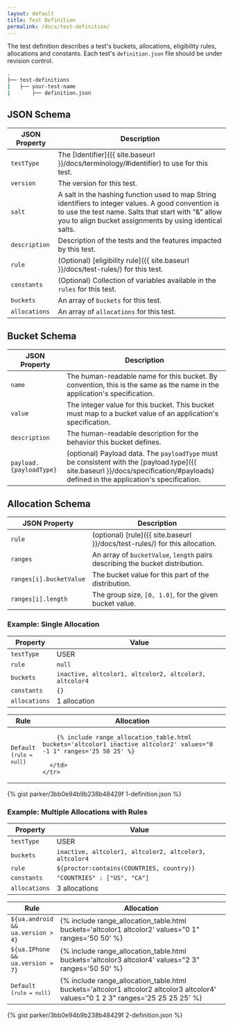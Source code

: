 ```yaml
---
layout: default
title: Test Definition
permalink: /docs/test-definition/
---
```


The test definition describes a test's buckets, allocations, eligibility rules, allocations and constants. Each test's `definition.json` file should be under revision control.

```bash
.
├── test-definitions
|   ├── your-test-name
|       ├── definition.json
```


## JSON Schema

| JSON Property | Description |
| ------------- | ----------- |
| `testType` | The [Identifier]({{ site.baseurl }}/docs/terminology/#identifier) to use for this test. |
| `version` | The version for this test. |
| `salt` | A salt in the hashing function used to map String identifiers to integer values. A good convention is to use the test name. Salts that start with "&" allow you to align bucket assignments by using identical salts. |
| `description` | Description of the tests and the features impacted by this test. |
| `rule` | (Optional) [eligibility rule]({{ site.baseurl }}/docs/test-rules/) for this test. |
| `constants` | (Optional) Collection of variables available in the `rules` for this test. |
| `buckets` | An array of `buckets` for this test. |
| `allocations` | An array of `allocations` for this test. |

## Bucket Schema

| JSON Property | Description |
| ------------- | ----------- |
| `name` | The human-readable name for this bucket. By convention, this is the same as the name in the application's specification. |
| `value` | The integer value for this bucket. This bucket must map to a bucket value of an application's specification. |
| `description` | The human-readable description for the behavior this bucket defines. |
| `payload.{payloadType}` | (optional) Payload data. The `payloadType` must be consistent with the [payload.type]({{ site.baseurl }}/docs/specification/#payloads) defined in the application's specification. |

## Allocation Schema

| JSON Property | Description |
| ------------- | ----------- |
| `rule` | (optional) [rule]({{ site.baseurl }}/docs/test-rules/) for this allocation. |
| `ranges` | An array of `bucketValue`, `length` pairs describing the bucket distribution. |
| `ranges[i].bucketValue` | The bucket value for this part of the distribution. |
| `ranges[i].length` | The group size, `[0, 1.0]`, for the given bucket value. |



### Example: Single Allocation

| Property | Value |
| -------- | ----- |
| `testType` | USER |
| `rule` | `null` |
| `buckets` | `inactive, altcolor1, altcolor2, altcolor3, altcolor4`
| `constants` | `{}` |
| `allocations` | 1 allocation |

<table>
  <thead>
    <tr>
      <th>Rule</th>
      <th>Allocation</th>
    </tr>
  </thead>
  <tbody>
    <tr>
      <td style="width:10%;"><code>Default (<code>rule = null</code>)</code></td>
      <td>

        {% include range_allocation_table.html buckets='altcolor1 inactive altcolor2' values="0 -1 1" ranges='25 50 25' %}

      </td>
    </tr>
  </tbody>
</table>

{% gist parker/3bb0e94b9b238b48429f 1-definition.json %}


### Example: Multiple Allocations with Rules

| Property | Value |
| -------- | ----- |
| `testType` | USER |
| `buckets` | `inactive, altcolor1, altcolor2, altcolor3, altcolor4`
| `rule` | `${proctor:contains(COUNTRIES, country)}` |
| `constants` | `"COUNTRIES" : ["US", "CA"]` |
| `allocations` | 3 allocations |

<table>
  <thead>
    <tr>
      <th>Rule</th>
      <th>Allocation</th>
    </tr>
  </thead>
  <tbody>
    <tr>
      <td style="width:10%;"><code>${ua.android && ua.version > 4}</code></td>
      <td>
        {% include range_allocation_table.html buckets='altcolor1 altcolor2' values="0 1" ranges='50 50' %}
      </td>
    </tr>
    <tr>
      <td><code>${ua.IPhone && ua.version > 7}</code></td>
      <td>
        {% include range_allocation_table.html buckets='altcolor3 altcolor4' values="2 3" ranges='50 50' %}
      </td>
    </tr>
    <tr>
      <td><code>Default (<code>rule = null</code>)</code></td>
      <td>      
        {% include range_allocation_table.html buckets='altcolor1 altcolor2 altcolor3 altcolor4' values="0 1 2 3" ranges='25 25 25 25' %}
      </td>
    </tr>
  </tbody>
</table>

{% gist parker/3bb0e94b9b238b48429f 2-definition.json %}

